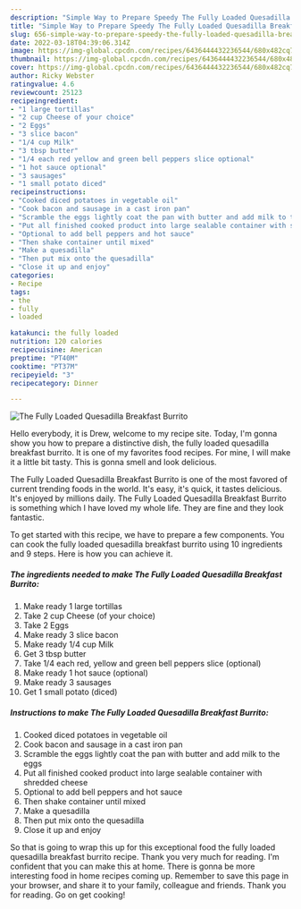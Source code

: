 ```yaml
---
description: "Simple Way to Prepare Speedy The Fully Loaded Quesadilla Breakfast Burrito"
title: "Simple Way to Prepare Speedy The Fully Loaded Quesadilla Breakfast Burrito"
slug: 656-simple-way-to-prepare-speedy-the-fully-loaded-quesadilla-breakfast-burrito
date: 2022-03-18T04:39:06.314Z
image: https://img-global.cpcdn.com/recipes/6436444432236544/680x482cq70/the-fully-loaded-quesadilla-breakfast-burrito-recipe-main-photo.jpg
thumbnail: https://img-global.cpcdn.com/recipes/6436444432236544/680x482cq70/the-fully-loaded-quesadilla-breakfast-burrito-recipe-main-photo.jpg
cover: https://img-global.cpcdn.com/recipes/6436444432236544/680x482cq70/the-fully-loaded-quesadilla-breakfast-burrito-recipe-main-photo.jpg
author: Ricky Webster
ratingvalue: 4.6
reviewcount: 25123
recipeingredient:
- "1 large tortillas"
- "2 cup Cheese of your choice"
- "2 Eggs"
- "3 slice bacon"
- "1/4 cup Milk"
- "3 tbsp butter"
- "1/4 each red yellow and green bell peppers slice optional"
- "1 hot sauce optional"
- "3 sausages"
- "1 small potato diced"
recipeinstructions:
- "Cooked diced potatoes in vegetable oil"
- "Cook bacon and sausage in a cast iron pan"
- "Scramble the eggs lightly coat the pan with butter and add milk to the eggs"
- "Put all finished cooked product into large sealable container with shredded cheese"
- "Optional to add bell peppers and hot sauce"
- "Then shake container until mixed"
- "Make a quesadilla"
- "Then put mix onto the quesadilla"
- "Close it up and enjoy"
categories:
- Recipe
tags:
- the
- fully
- loaded

katakunci: the fully loaded 
nutrition: 120 calories
recipecuisine: American
preptime: "PT40M"
cooktime: "PT37M"
recipeyield: "3"
recipecategory: Dinner

---
```



![The Fully Loaded Quesadilla Breakfast Burrito](https://img-global.cpcdn.com/recipes/6436444432236544/680x482cq70/the-fully-loaded-quesadilla-breakfast-burrito-recipe-main-photo.jpg)

Hello everybody, it is Drew, welcome to my recipe site. Today, I'm gonna show you how to prepare a distinctive dish, the fully loaded quesadilla breakfast burrito. It is one of my favorites food recipes. For mine, I will make it a little bit tasty. This is gonna smell and look delicious.

The Fully Loaded Quesadilla Breakfast Burrito is one of the most favored of current trending foods in the world. It's easy, it's quick, it tastes delicious. It's enjoyed by millions daily. The Fully Loaded Quesadilla Breakfast Burrito is something which I have loved my whole life. They are fine and they look fantastic.




To get started with this recipe, we have to prepare a few components. You can cook the fully loaded quesadilla breakfast burrito using 10 ingredients and 9 steps. Here is how you can achieve it.

<!--inarticleads1-->

##### The ingredients needed to make The Fully Loaded Quesadilla Breakfast Burrito:

1. Make ready 1 large tortillas
1. Take 2 cup Cheese (of your choice)
1. Take 2 Eggs
1. Make ready 3 slice bacon
1. Make ready 1/4 cup Milk
1. Get 3 tbsp butter
1. Take 1/4 each red, yellow and green bell peppers slice (optional)
1. Make ready 1 hot sauce (optional)
1. Make ready 3 sausages
1. Get 1 small potato (diced)




<!--inarticleads2-->

##### Instructions to make The Fully Loaded Quesadilla Breakfast Burrito:

1. Cooked diced potatoes in vegetable oil
1. Cook bacon and sausage in a cast iron pan
1. Scramble the eggs lightly coat the pan with butter and add milk to the eggs
1. Put all finished cooked product into large sealable container with shredded cheese
1. Optional to add bell peppers and hot sauce
1. Then shake container until mixed
1. Make a quesadilla
1. Then put mix onto the quesadilla
1. Close it up and enjoy




So that is going to wrap this up for this exceptional food the fully loaded quesadilla breakfast burrito recipe. Thank you very much for reading. I'm confident that you can make this at home. There is gonna be more interesting food in home recipes coming up. Remember to save this page in your browser, and share it to your family, colleague and friends. Thank you for reading. Go on get cooking!
